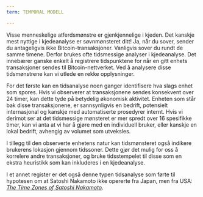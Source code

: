 ```yaml
---
term: TEMPORAL MODELL

---
```

Visse menneskelige atferdsmønstre er gjenkjennelige i kjeden. Det kanskje mest nyttige i kjedeanalyse er søvnmønsteret ditt! Ja, når du sover, sender du antageligvis ikke Bitcoin-transaksjoner. Vanligvis sover du rundt de samme timene. Derfor brukes ofte tidsmessige analyser i kjedeanalyse. Det innebærer ganske enkelt å registrere tidspunktene for når en gitt enhets transaksjoner sendes til Bitcoin-nettverket. Ved å analysere disse tidsmønstrene kan vi utlede en rekke opplysninger.

For det første kan en tidsanalyse noen ganger identifisere hva slags enhet som spores. Hvis vi observerer at transaksjonene sendes konsekvent over 24 timer, kan dette tyde på betydelig økonomisk aktivitet. Enheten som står bak disse transaksjonene, er sannsynligvis en bedrift, potensielt internasjonal og kanskje med automatiserte prosedyrer internt. Hvis vi derimot ser at det tidsmessige mønsteret er mer spredt over 16 spesifikke timer, kan vi anta at vi har å gjøre med en individuell bruker, eller kanskje en lokal bedrift, avhengig av volumet som utveksles.

I tillegg til den observerte enhetens natur kan tidsmønsteret også indikere brukerens lokasjon gjennom tidssoner. Dette gjør det mulig for oss å korrelere andre transaksjoner, og bruke tidsstempelet til disse som en ekstra heuristikk som kan inkluderes i en kjedeanalyse.

I et annet register er det også denne typen tidsanalyse som førte til hypotesen om at Satoshi Nakamoto ikke opererte fra Japan, men fra USA: [_The Time Zones of Satoshi Nakamoto_](https://medium.com/@insearchofsatoshi/the-time-zones-of-satoshi-nakamoto-aa40f035178f).